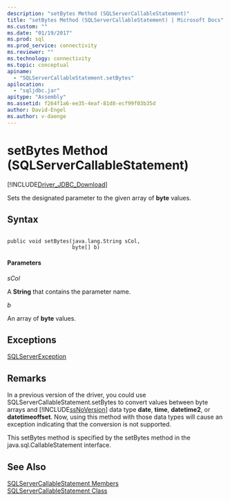 ```yaml
---
description: "setBytes Method (SQLServerCallableStatement)"
title: "setBytes Method (SQLServerCallableStatement) | Microsoft Docs"
ms.custom: ""
ms.date: "01/19/2017"
ms.prod: sql
ms.prod_service: connectivity
ms.reviewer: ""
ms.technology: connectivity
ms.topic: conceptual
apiname: 
  - "SQLServerCallableStatement.setBytes"
apilocation: 
  - "sqljdbc.jar"
apitype: "Assembly"
ms.assetid: f264f1a6-ee35-4eaf-81d8-ecf99f03b35d
author: David-Engel
ms.author: v-daenge
---
```

# setBytes Method (SQLServerCallableStatement)
[!INCLUDE[Driver_JDBC_Download](../../../includes/driver_jdbc_download.md)]

  Sets the designated parameter to the given array of **byte** values.  
  
## Syntax  
  
```  
  
public void setBytes(java.lang.String sCol,  
                     byte[] b)  
```  
  
#### Parameters  
 *sCol*  
  
 A **String** that contains the parameter name.  
  
 *b*  
  
 An array of **byte** values.  
  
## Exceptions  
 [SQLServerException](../../../connect/jdbc/reference/sqlserverexception-class.md)  
  
## Remarks  
 In a previous version of the driver, you could use SQLServerCallableStatement.setBytes to convert values between byte arrays and [!INCLUDE[ssNoVersion](../../../includes/ssnoversion-md.md)] data type **date**, **time**, **datetime2**, or **datetimeoffset**. Now, using this method with those data types will cause an exception indicating that the conversion is not supported.  
  
 This setBytes method is specified by the setBytes method in the java.sql.CallableStatement interface.  
  
## See Also  
 [SQLServerCallableStatement Members](../../../connect/jdbc/reference/sqlservercallablestatement-members.md)   
 [SQLServerCallableStatement Class](../../../connect/jdbc/reference/sqlservercallablestatement-class.md)  
  
  
